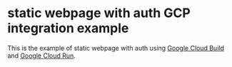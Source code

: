 # static webpage with auth GCP integration example

This is the example of static webpage with auth using [Google Cloud Build](https://cloud.google.com/cloud-build/) and [Google Cloud Run](https://cloud.google.com/run/).

